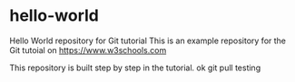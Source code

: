 # hello-world
Hello World repository for Git tutorial
This is an example repository for the Git tutoial on https://www.w3schools.com

This repository is built step by step in the tutorial.
ok 
git pull testing
